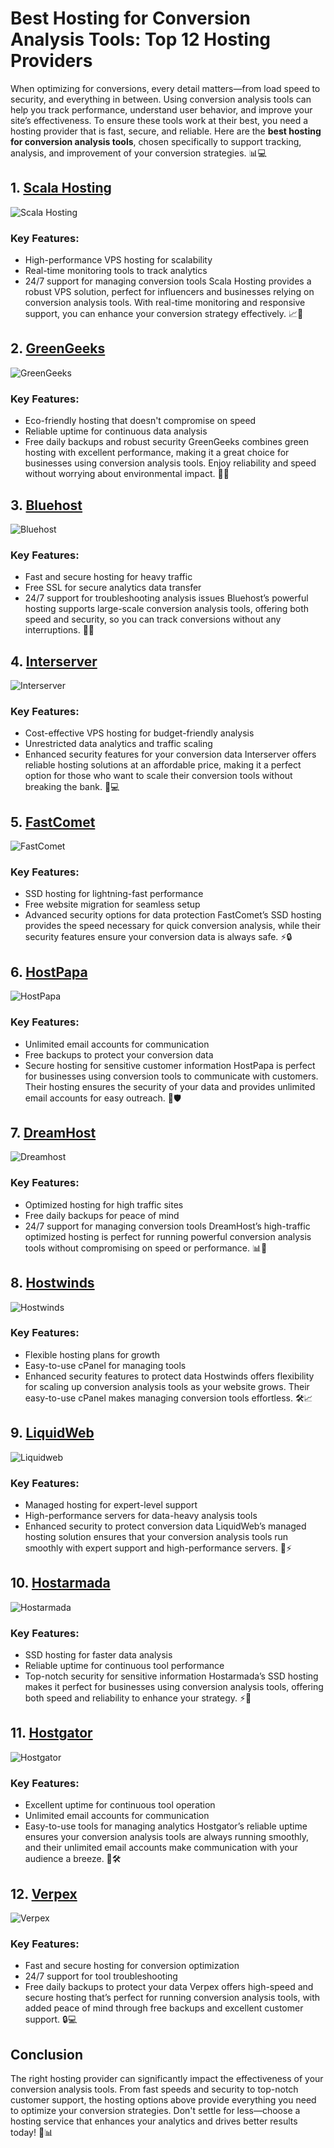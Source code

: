 # Best Hosting for Conversion Analysis Tools: Top 12 Hosting Providers

When optimizing for conversions, every detail matters—from load speed to security, and everything in between. Using conversion analysis tools can help you track performance, understand user behavior, and improve your site’s effectiveness. To ensure these tools work at their best, you need a hosting provider that is fast, secure, and reliable. Here are the **best hosting for conversion analysis tools**, chosen specifically to support tracking, analysis, and improvement of your conversion strategies. 📊💻

## 1. [Scala Hosting](https://snipitx.com/scala-jy)
![Scala Hosting](https://i.imgur.com/uJ5JIK3.png "Scala Web Hosting")
### Key Features:
- High-performance VPS hosting for scalability
- Real-time monitoring tools to track analytics
- 24/7 support for managing conversion tools
Scala Hosting provides a robust VPS solution, perfect for influencers and businesses relying on conversion analysis tools. With real-time monitoring and responsive support, you can enhance your conversion strategy effectively. 📈🔧

## 2. [GreenGeeks](https://snipitx.com/greengeeks-jy)
![GreenGeeks](https://i.imgur.com/eEwuntu.jpg "GreenGeeks Hosting")
### Key Features:
- Eco-friendly hosting that doesn't compromise on speed
- Reliable uptime for continuous data analysis
- Free daily backups and robust security
GreenGeeks combines green hosting with excellent performance, making it a great choice for businesses using conversion analysis tools. Enjoy reliability and speed without worrying about environmental impact. 🌱💡

## 3. [Bluehost](https://snipitx.com/bluehost-jy)
![Bluehost](https://i.imgur.com/PasFF9E.jpeg "Bluehost Hosting")
### Key Features:
- Fast and secure hosting for heavy traffic
- Free SSL for secure analytics data transfer
- 24/7 support for troubleshooting analysis issues
Bluehost’s powerful hosting supports large-scale conversion analysis tools, offering both speed and security, so you can track conversions without any interruptions. 🔐🚀

## 4. [Interserver](https://snipitx.com/interserver-jy)
![Interserver](https://i.imgur.com/OM5dOEW.jpeg "Interserver Hosting")
### Key Features:
- Cost-effective VPS hosting for budget-friendly analysis
- Unrestricted data analytics and traffic scaling
- Enhanced security features for your conversion data
Interserver offers reliable hosting solutions at an affordable price, making it a perfect option for those who want to scale their conversion tools without breaking the bank. 💸💻

## 5. [FastComet](https://snipitx.com/fastcomet-jy)
![FastComet](https://i.imgur.com/7qgXuWp.png "FastComet Hosting")
### Key Features:
- SSD hosting for lightning-fast performance
- Free website migration for seamless setup
- Advanced security options for data protection
FastComet’s SSD hosting provides the speed necessary for quick conversion analysis, while their security features ensure your conversion data is always safe. ⚡🔒

## 6. [HostPapa](https://snipitx.com/hostpapa-jy)
![HostPapa](https://i.imgur.com/ouDTkvl.jpeg "HostPapa Hosting")
### Key Features:
- Unlimited email accounts for communication
- Free backups to protect your conversion data
- Secure hosting for sensitive customer information
HostPapa is perfect for businesses using conversion tools to communicate with customers. Their hosting ensures the security of your data and provides unlimited email accounts for easy outreach. 📧🛡️

## 7. [DreamHost](https://snipitx.com/dreamhost-jy)
![Dreamhost](https://i.imgur.com/rXIg8ip.jpeg "Dreamhost Hosting")
### Key Features:
- Optimized hosting for high traffic sites
- Free daily backups for peace of mind
- 24/7 support for managing conversion tools
DreamHost’s high-traffic optimized hosting is perfect for running powerful conversion analysis tools without compromising on speed or performance. 📊🔧

## 8. [Hostwinds](https://snipitx.com/hostwinds-jy)
![Hostwinds](https://i.imgur.com/53aSNXx.jpeg "Hostwinds Hosting")
### Key Features:
- Flexible hosting plans for growth
- Easy-to-use cPanel for managing tools
- Enhanced security features to protect data
Hostwinds offers flexibility for scaling up conversion analysis tools as your website grows. Their easy-to-use cPanel makes managing conversion tools effortless. 🛠️📈

## 9. [LiquidWeb](https://snipitx.com/liquidweb-jy)
![Liquidweb](https://i.imgur.com/4IvT9SC.jpeg "Liquidweb Hosting")
### Key Features:
- Managed hosting for expert-level support
- High-performance servers for data-heavy analysis tools
- Enhanced security to protect conversion data
LiquidWeb’s managed hosting solution ensures that your conversion analysis tools run smoothly with expert support and high-performance servers. 🔧⚡

## 10. [Hostarmada](https://snipitx.com/hostarmada-jy)
![Hostarmada](https://i.imgur.com/KFbdf3o.jpeg "Hostarmada Hosting")
### Key Features:
- SSD hosting for faster data analysis
- Reliable uptime for continuous tool performance
- Top-notch security for sensitive information
Hostarmada’s SSD hosting makes it perfect for businesses using conversion analysis tools, offering both speed and reliability to enhance your strategy. ⚡💼

## 11. [Hostgator](https://snipitx.com/hostgator-jy)
![Hostgator](https://i.imgur.com/BcVkH57.jpeg "Hostgator Hosting")
### Key Features:
- Excellent uptime for continuous tool operation
- Unlimited email accounts for communication
- Easy-to-use tools for managing analytics
Hostgator’s reliable uptime ensures your conversion analysis tools are always running smoothly, and their unlimited email accounts make communication with your audience a breeze. 📧🛠️

## 12. [Verpex](https://snipitx.com/verpex-jy)
![Verpex](https://i.imgur.com/6x5LhiS.jpeg "Verpex Hosting")
### Key Features:
- Fast and secure hosting for conversion optimization
- 24/7 support for tool troubleshooting
- Free daily backups to protect your data
Verpex offers high-speed and secure hosting that’s perfect for running conversion analysis tools, with added peace of mind through free backups and excellent customer support. 🔒💻

## Conclusion
The right hosting provider can significantly impact the effectiveness of your conversion analysis tools. From fast speeds and security to top-notch customer support, the hosting options above provide everything you need to optimize your conversion strategies. Don't settle for less—choose a hosting service that enhances your analytics and drives better results today! 🚀📊
